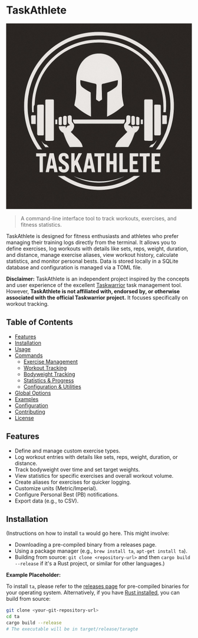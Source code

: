 # TaskAthlete

![logo](./logo.png)

> A command-line interface tool to track workouts, exercises, and fitness statistics.

TaskAthlete is designed for fitness enthusiasts and athletes who prefer managing their training logs directly from the terminal. It allows you to define exercises, log workouts with details like sets, reps, weight, duration, and distance, manage exercise aliases, view workout history, calculate statistics, and monitor personal bests. Data is stored locally in a SQLite database and configuration is managed via a TOML file.

**Disclaimer:** TaskAthlete is an independent project inspired by the concepts and user experience of the excellent [Taskwarrior](https://taskwarrior.org/) task management tool. However, **TaskAthlete is not affiliated with, endorsed by, or otherwise associated with the official Taskwarrior project.** It focuses specifically on workout tracking.


## Table of Contents

- [Features](#features)
- [Installation](#installation)
- [Usage](#usage)
- [Commands](#commands)
  - [Exercise Management](#exercise-management)
  - [Workout Tracking](#workout-tracking)
  - [Bodyweight Tracking](#bodyweight-tracking)
  - [Statistics & Progress](#statistics--progress)
  - [Configuration & Utilities](#configuration--utilities)
- [Global Options](#global-options)
- [Examples](#examples)
- [Configuration](#configuration)
- [Contributing](#contributing)
- [License](#license)

## Features

*   Define and manage custom exercise types.
*   Log workout entries with details like sets, reps, weight, duration, or distance.
*   Track bodyweight over time and set target weights.
*   View statistics for specific exercises and overall workout volume.
*   Create aliases for exercises for quicker logging.
*   Customize units (Metric/Imperial).
*   Configure Personal Best (PB) notifications.
*   Export data (e.g., to CSV).

## Installation

(Instructions on how to install `ta` would go here. This might involve:
*   Downloading a pre-compiled binary from a releases page.
*   Using a package manager (e.g., `brew install ta`, `apt-get install ta`).
*   Building from source: `git clone <repository-url>` and then `cargo build --release` if it's a Rust project, or similar for other languages.)

**Example Placeholder:**

To install `ta`, please refer to the [releases page](<link-to-your-releases-page>) for pre-compiled binaries for your operating system.
Alternatively, if you have [Rust installed](https://www.rust-lang.org/tools/install), you can build from source:
```bash
git clone <your-git-repository-url>
cd ta
cargo build --release
# The executable will be in target/release/taragte
